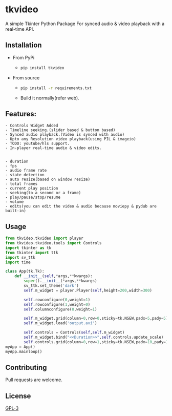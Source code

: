 # tkvideo

A simple Tkinter Python Package For synced audio & video playback with a real-time API.

## Installation
- From PyPi
    - ```bash
      pip install tkvideo
      ```
- From source
    - ```bash
      pip install -r requirements.txt
      ```
    - Build it normally(refer web).
## Features:

    - Controls Widget Added
    - Timeline seeking.(slider based & button based)
    - Synced audio playback.(Video is synced with audio)
    - Upto any Resolution video playback(using PIL & imageio)
    - TODO: youtube/hls support.
    - In-player real-time audio & video edits.


    - duration
    - fps
    - audio frame rate
    - state detection
    - auto resize(based on window resize)
    - total frames
    - current play position
    - seeking(to a second or a frame)
    - play/pause/stop/resume
    - volume
    - edits(you can edit the video & audio because moviepy & pydub are built-in)
## Usage

```python
from tkvideo.tkvideo import player
from tkvideo.tkvideo.tools import Controls
import tkinter as tk
from tkinter import ttk
import sv_ttk
import time

class App(tk.Tk):
    def __init__(self,*args,**kwargs):
        super().__init__(*args,**kwargs)
        sv_ttk.set_theme('dark')
        self.m_widget = player.Player(self,height=200,width=300)

        self.rowconfigure(0,weight=1)
        self.rowconfigure(1,weight=0)
        self.columnconfigure(0,weight=1)

        self.m_widget.grid(column=0,row=0,sticky=tk.NSEW,padx=5,pady=5)
        self.m_widget.load('output.avi')

        self.controls = Controls(self,self.m_widget)
        self.m_widget.bind("<<Duration>>",self.controls.update_scale)
        self.controls.grid(column=0,row=1,sticky=tk.NSEW,padx=10,pady=10)
myApp = App()
myApp.mainloop()
```

## Contributing

Pull requests are welcome.

## License

[GPL-3](https://choosealicense.com/licenses/gpl-3.0/)
